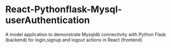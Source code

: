 # React-Pythonflask-Mysql-userAuthentication
A model application to demonstrate Mysqldb connectivity with Python Flask (backend) for login,signup and logout actions in React (frontend)

